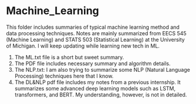 # Machine_Learning
This folder includes summaries of typical machine learning method and data processing techniques.
Notes are mainly summarized from EECS 545 (Machine Learning) and STATS 503 (Statistical Learning) at 
the University of Michigan.
I will keep updating while learning new tech in ML.

1) The ML.txt file is a short but sweet summary.
2) The PDF file includes necessary summary and algorithm details.
3) The NLP.txt: I am also trying to summarize some NLP (Natural Language Processing) techniques here that I know.
4) The DL&NLP pdf file includes my notes from a previous internship. It summarizes some advanced deep learning models such as LSTM, transformers, and BERT. My understanding, however, is not in detailed.
